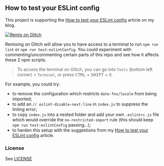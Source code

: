 ## How to test your ESLint config

This project is supporting the [How to test your ESLint config](https://www.robincussol.com/how-to-test-your-eslint-config) article on my blog.

[![Remix on Glitch](https://cdn.glitch.com/2703baf2-b643-4da7-ab91-7ee2a2d00b5b%2Fremix-button.svg)](https://glitch.com/edit/#!/import/github/RobinCsl/how-to-test-your-eslint-config)

Remixing on Glitch will allow you to have access to a terminal to run `npm run lint` or `npm run test:eslintConfig`. You could experiment with commenting/uncommenting certain parts of this repo and see how it affects these 2 npm scripts.

> To access the terminal on Glitch, you can go into `Tools` (bottom left corner) > `Terminal`, or press <kbd>CTRL</kbd> + <kbd>SHIFT</kbd> + <kbd>X</kbd>.

For example, you could try:

- to remove the configuration which restricts `date-fns/locale` from being imported;
- to add an `// eslint-disable-next-line` in `index.js` to suppress the linting error;
- to copy `index.js` into a nested folder and add your own `.eslintrc.js` file which would override the `no-restricted-import` rule (this should keep `npm run test:eslintConfig` passing...);
- to harden this setup with the suggestions from my [How to test your ESLint config](https://www.robincussol.com/how-to-test-your-eslint-config) article.

### License

See [LICENSE](LICENSE)
